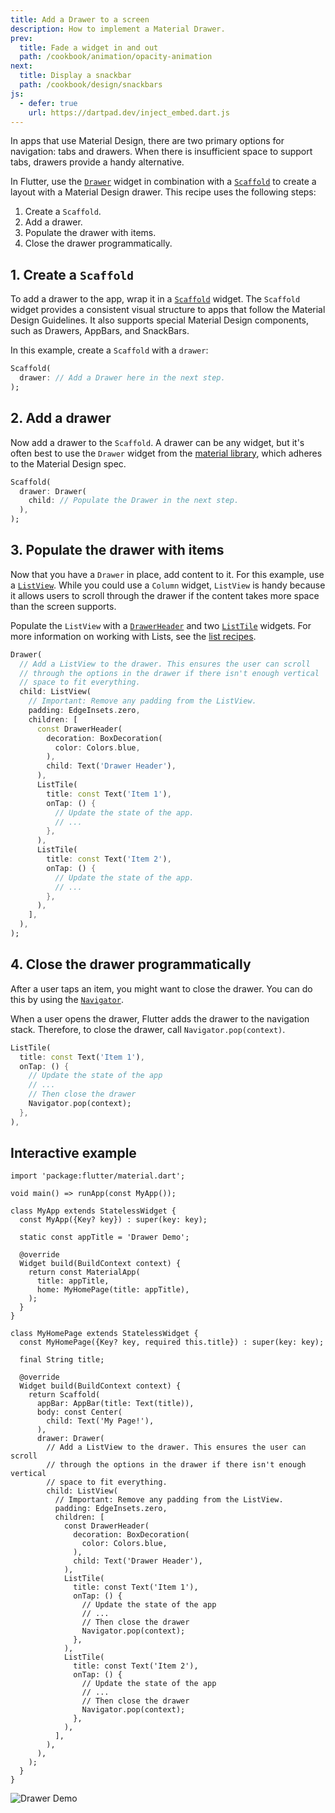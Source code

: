 ```yaml
---
title: Add a Drawer to a screen
description: How to implement a Material Drawer.
prev:
  title: Fade a widget in and out
  path: /cookbook/animation/opacity-animation
next:
  title: Display a snackbar
  path: /cookbook/design/snackbars
js:
  - defer: true
    url: https://dartpad.dev/inject_embed.dart.js
---
```


<?code-excerpt path-base="cookbook/design/drawer"?>

In apps that use Material Design,
there are two primary options for navigation: tabs and drawers.
When there is insufficient space to support tabs,
drawers provide a handy alternative.

In Flutter, use the [`Drawer`][] widget in combination with a
[`Scaffold`][] to create a layout with a Material Design drawer.
This recipe uses the following steps:

  1. Create a `Scaffold`.
  2. Add a drawer.
  3. Populate the drawer with items.
  4. Close the drawer programmatically.

## 1. Create a `Scaffold`

To add a drawer to the app, wrap it in a [`Scaffold`][] widget.
The `Scaffold` widget provides a consistent visual structure to apps that
follow the Material Design Guidelines.
It also supports special Material Design
components, such as Drawers, AppBars, and SnackBars.

In this example, create a `Scaffold` with a `drawer`:

<?code-excerpt "lib/drawer.dart (DrawerStart)" replace="/null, //g"?>
```dart
Scaffold(
  drawer: // Add a Drawer here in the next step.
);
```

## 2. Add a drawer

Now add a drawer to the `Scaffold`. A drawer can be any widget,
but it's often best to use the `Drawer` widget from the
[material library][],
which adheres to the Material Design spec.

<?code-excerpt "lib/drawer.dart (DrawerEmpty)" replace="/null, //g"?>
```dart
Scaffold(
  drawer: Drawer(
    child: // Populate the Drawer in the next step.
  ),
);
```

## 3. Populate the drawer with items

Now that you have a `Drawer` in place, add content to it.
For this example, use a [`ListView`][].
While you could use a `Column` widget,
`ListView` is handy because it allows users to scroll
through the drawer if the
content takes more space than the screen supports.

Populate the `ListView` with a [`DrawerHeader`][]
and two [`ListTile`][] widgets.
For more information on working with Lists,
see the [list recipes][].

<?code-excerpt "lib/drawer.dart (DrawerListView)"?>
```dart
Drawer(
  // Add a ListView to the drawer. This ensures the user can scroll
  // through the options in the drawer if there isn't enough vertical
  // space to fit everything.
  child: ListView(
    // Important: Remove any padding from the ListView.
    padding: EdgeInsets.zero,
    children: [
      const DrawerHeader(
        decoration: BoxDecoration(
          color: Colors.blue,
        ),
        child: Text('Drawer Header'),
      ),
      ListTile(
        title: const Text('Item 1'),
        onTap: () {
          // Update the state of the app.
          // ...
        },
      ),
      ListTile(
        title: const Text('Item 2'),
        onTap: () {
          // Update the state of the app.
          // ...
        },
      ),
    ],
  ),
);
```

## 4. Close the drawer programmatically

After a user taps an item, you might want to close the drawer.
You can do this by using the [`Navigator`][].

When a user opens the drawer, Flutter adds the drawer to the navigation
stack. Therefore, to close the drawer, call `Navigator.pop(context)`.

<?code-excerpt "lib/main.dart (CloseDrawer)"?>
```dart
ListTile(
  title: const Text('Item 1'),
  onTap: () {
    // Update the state of the app
    // ...
    // Then close the drawer
    Navigator.pop(context);
  },
),
```

## Interactive example

<?code-excerpt "lib/main.dart"?>
```run-dartpad:theme-light:mode-flutter:run-true:width-100%:height-600px:split-60:ga_id-interactive_example
import 'package:flutter/material.dart';

void main() => runApp(const MyApp());

class MyApp extends StatelessWidget {
  const MyApp({Key? key}) : super(key: key);

  static const appTitle = 'Drawer Demo';

  @override
  Widget build(BuildContext context) {
    return const MaterialApp(
      title: appTitle,
      home: MyHomePage(title: appTitle),
    );
  }
}

class MyHomePage extends StatelessWidget {
  const MyHomePage({Key? key, required this.title}) : super(key: key);

  final String title;

  @override
  Widget build(BuildContext context) {
    return Scaffold(
      appBar: AppBar(title: Text(title)),
      body: const Center(
        child: Text('My Page!'),
      ),
      drawer: Drawer(
        // Add a ListView to the drawer. This ensures the user can scroll
        // through the options in the drawer if there isn't enough vertical
        // space to fit everything.
        child: ListView(
          // Important: Remove any padding from the ListView.
          padding: EdgeInsets.zero,
          children: [
            const DrawerHeader(
              decoration: BoxDecoration(
                color: Colors.blue,
              ),
              child: Text('Drawer Header'),
            ),
            ListTile(
              title: const Text('Item 1'),
              onTap: () {
                // Update the state of the app
                // ...
                // Then close the drawer
                Navigator.pop(context);
              },
            ),
            ListTile(
              title: const Text('Item 2'),
              onTap: () {
                // Update the state of the app
                // ...
                // Then close the drawer
                Navigator.pop(context);
              },
            ),
          ],
        ),
      ),
    );
  }
}
```

<noscript>
  <img src="/assets/images/docs/cookbook/drawer.png" alt="Drawer Demo" class="site-mobile-screenshot" />
</noscript>


[`Drawer`]: {{site.api}}/flutter/material/Drawer-class.html
[`DrawerHeader`]: {{site.api}}/flutter/material/DrawerHeader-class.html
[list recipes]: {{site.url}}/cookbook#lists
[`ListTile`]: {{site.api}}/flutter/material/ListTile-class.html
[`ListView`]: {{site.api}}/flutter/widgets/ListView-class.html
[material library]: {{site.api}}/flutter/material/material-library.html
[`Navigator`]: {{site.api}}/flutter/widgets/Navigator-class.html
[`Scaffold`]: {{site.api}}/flutter/material/Scaffold-class.html
